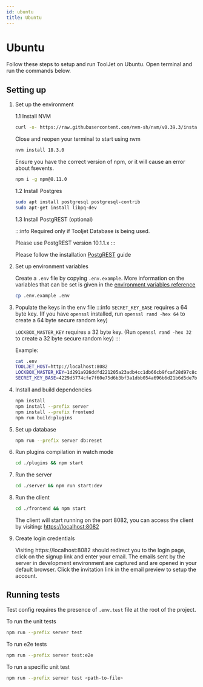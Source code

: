 ```yaml
---
id: ubuntu
title: Ubuntu
---
```


# Ubuntu
Follow these steps to setup and run ToolJet on Ubuntu. Open terminal and run the commands below.

## Setting up

1. Set up the environment

    1.1 Install NVM
    ```bash
    curl -o- https://raw.githubusercontent.com/nvm-sh/nvm/v0.39.3/install.sh | bash
    ```

    Close and reopen your terminal to start using nvm
    ```bash
    nvm install 18.3.0
    ```

    Ensure you have the correct version of npm, or it will cause an error about fsevents.
    ```bash
    npm i -g npm@8.11.0
    ```

    1.2 Install Postgres
    ```bash
    sudo apt install postgresql postgresql-contrib
    sudo apt-get install libpq-dev
    ```
    
    1.3 Install PostgREST (optional)

    :::info 
    Required only if Tooljet Database is being used. 

    Please use PostgREST version 10.1.1.x
    :::

    Please follow the installation [PostgREST](https://postgrest.org/en/stable/install.html) guide

    
2. Set up environment variables

    Create a `.env` file by copying `.env.example`. More information on the variables that can be set is given in the [environment variables reference](/docs/setup/env-vars)
    ```bash
    cp .env.example .env
    ```

3. Populate the keys in the env file
   :::info
   `SECRET_KEY_BASE` requires a 64 byte key. (If you have `openssl` installed, run `openssl rand -hex 64` to create a 64 byte secure   random key)

   `LOCKBOX_MASTER_KEY` requires a 32 byte key. (Run `openssl rand -hex 32` to create a 32 byte secure random key)
   :::

   Example:
   ```bash
   cat .env
   TOOLJET_HOST=http://localhost:8082
   LOCKBOX_MASTER_KEY=1d291a926ddfd221205a23adb4cc1db66cb9fcaf28d97c8c1950e3538e3b9281
   SECRET_KEY_BASE=4229d5774cfe7f60e75d6b3bf3a1dbb054a696b6d21b6d5de7b73291899797a222265e12c0a8e8d844f83ebacdf9a67ec42584edf1c2b23e1e7813f8a3339041
   ```

4. Install and build dependencies
    ```bash
    npm install
    npm install --prefix server
    npm install --prefix frontend
    npm run build:plugins
    ```

5. Set up database
    ```bash
    npm run --prefix server db:reset
    ```

6. Run plugins compilation in watch mode
    ```bash
    cd ./plugins && npm start
    ```

7. Run the server
    ```bash
    cd ./server && npm run start:dev
    ```

8. Run the client
    ```bash
    cd ./frontend && npm start
    ```


    The client will start running on the port 8082, you can access the client by visiting:  [https://localhost:8082](https://localhost:8082)

9. Create login credentials

    Visiting https://localhost:8082 should redirect you to the login page, click on the signup link and enter your email. The emails sent by the server in development environment are captured and are opened in your default browser. Click the invitation link in the email preview to setup the account.


## Running tests

Test config requires the presence of `.env.test` file at the root of the project.

To run the unit tests
```bash
npm run --prefix server test
```

To run e2e tests
```bash
npm run --prefix server test:e2e
```

To run a specific unit test
```bash
npm run --prefix server test <path-to-file>
```

